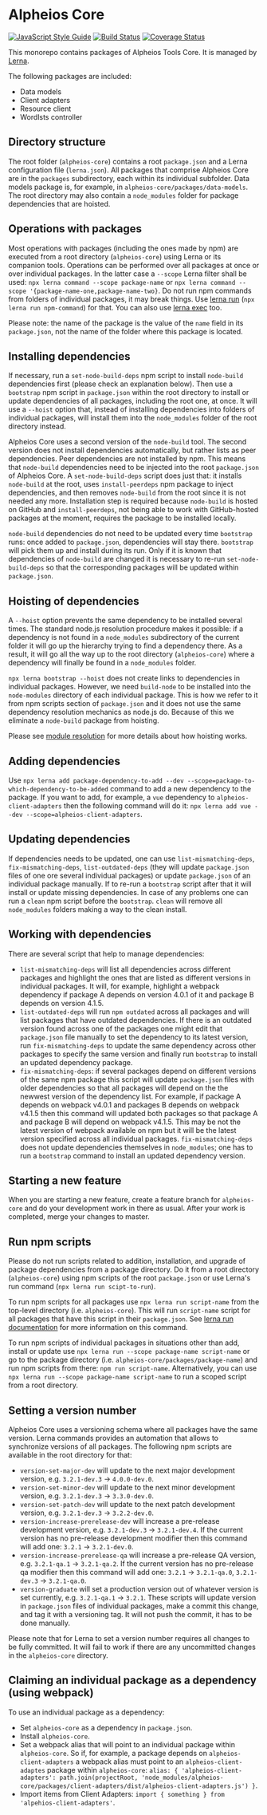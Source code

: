 # Alpheios Core
[![JavaScript Style Guide](https://img.shields.io/badge/code_style-standard-brightgreen.svg)](https://standardjs.com)
[![Build Status](https://travis-ci.org/alpheios-project/alpheios-core.svg?branch=master)](https://travis-ci.org/alpheios-project/alpheios-core)
[![Coverage Status](https://coveralls.io/repos/github/alpheios-project/alpheios-core/badge.svg?branch=master)](https://coveralls.io/github/alpheios-project/alpheios-core?branch=master)


This monorepo contains packages of Alpheios Tools Core. It is managed by [Lerna](https://github.com/lerna/lerna).

The following packages are included:
* Data models
* Client adapters
* Resource client
* Wordlsts controller

## Directory structure

The root folder (`alpheios-core`) contains a root `package.json` and a Lerna configuration file (`lerna.json`). All packages that comprise Alpheios Core are in the `packages` subdirectory, each within its individual subfolder. Data models package is, for example, in `alpheios-core/packages/data-models`.
The root directory may also contain a `node_modules` folder for package dependencies that are hoisted.

## Operations with packages

Most operations with packages (including the ones made by npm) are executed from a root directory (`alpheios-core`) using Lerna or its companion tools. Operations can be performed over all packages at once or over individual packages. In the latter case a `--scope` Lerna filter shall be used: `npx lerna command --scope package-name` or `npx lerna command --scope '{package-name-one,package-name-two}`. Do not run npm commands from folders of individual packages, it may break things. Use [lerna run](https://github.com/lerna/lerna/tree/master/commands/run) (`npx lerna run npm-command`) for that. You can also use [lerna exec](https://github.com/lerna/lerna/tree/master/commands/exec) too.

Please note: the name of the package is the value of the `name` field in its `package.json`, not the name of the folder where this package is located.

## Installing dependencies
If necessary, run a `set-node-build-deps` npm script to install `node-build` dependencies first (please check an explanation below). Then use a `bootstrap` npm script in `package.json` within the root directory to install or update dependencies of all packages, including the root one, at once. It will use a `--hoist` option that, instead of installing dependencies into folders of individual packages, will install them into the `node_modules` folder of the root directory instead.

Alpheios Core uses a second version of the `node-build` tool. The second version does not install dependencies automatically, but rather lists as peer dependencies. Peer dependencies are not installed by npm. This means that `node-build` dependencies need to be injected into the root `package.json` of Alpheios Core. A `set-node-build-deps` script does just that: it installs `node-build` at the root, uses `install-peerdeps` npm package to inject dependencies, and then removes `node-build` from the root since it is not needed any more. Installation step is required because `node-build` is hosted on GitHub and `install-peerdeps`, not being able to work with GitHub-hosted packages at the moment, requires the package to be installed locally.

`node-build` dependencies do not need to be updated every time `bootstrap` runs: once added to `package.json`, dependencies will stay there. `bootstrap` will pick them up and install during its run. Only if it is known that dependencies of `node-build` are changed it is necessary to re-run `set-node-build-deps` so that the corresponding packages will be updated within `package.json`.

## Hoisting of dependencies
A `--hoist` option prevents the same dependency to be installed several times. The standard node.js resolution procedure makes it possible: if a dependency is not found in a `node_modules` subdirectory of the current folder it will go up the hierarchy trying to find a dependency there. As a result, it will go all the way up to the root directory (`alpheios-core`) where a dependency will finally be found in a `node_modules` folder.

`npx lerna bootstrap --hoist` does not create links to dependencies in individual packages. However, we need `build-node` to be installed into the `node-modules` directory of each individual package. This is how we refer to it from npm scripts section of `package.json` and it does not use the same dependency resolution mechanics as node.js do. Because of this we eliminate a `node-build` package from hoisting.

Please see [module resolution](https://github.com/lerna/lerna/blob/master/doc/hoist.md#module-resolution) for more details about how hoisting works.

## Adding dependencies
Use `npx lerna add package-dependency-to-add --dev --scope=package-to-which-dependency-to-be-added` command to add a new dependency to the package. If you want to add, for example, a `vue` dependency to `alpheios-client-adapters` then the following command will do it: `npx lerna add vue --dev --scope=alpheios-client-adapters`.

## Updating dependencies
If dependencies needs to be updated, one can use `list-mismatching-deps`, `fix-mismatching-deps`, `list-outdated-deps` (they will update `package.json` files of one ore several individual packages) or update `package.json` of an individual package manually. If to re-run a `bootstrap` script after that it will install or update missing dependencies. In case of any problems one can run a `clean` npm script before the `bootstrap`. `clean` will remove all `node_modules` folders making a way to the clean install.

## Working with dependencies
There are several script that help to manage dependencies:
* `list-mismatching-deps` will list all dependencies across different packages and highlight the ones that are listed as different versions in individual packages. It will, for example, highlight a webpack dependency if package A depends on version 4.0.1 of it and package B depends on version 4.1.5.
* `list-outdated-deps` will run `npm outdated` across all packages and will list packages that have outdated dependencies. If there is an outdated version found across one of the packages one might edit that `package.json` file manually to set the dependency to its latest version, run `fix-mismatching-deps` to update the same dependency across other packages to specify the same version and finally run `bootstrap` to install an updated dependency package.
* `fix-mismatching-deps`: if several packages depend on different versions of the same npm package this script will update `package.json` files with older dependencies so that all packages will depend on the the newwest version of the dependency list. For example, if package A depends on webpack v4.0.1 and packages B depends on webpack v4.1.5 then this command will updated both packages so that package A and package B will depend on webpack v4.1.5. This may be not the latest version of webpack available on npm but it will be the latest version specified across all individual packages. `fix-mismatching-deps` does not update dependencies themselves in `node_modules`; one has to run a `bootstrap` command to install an updated dependency version.


## Starting a new feature
When you are starting a new feature, create a feature branch for `alpheios-core` and do your development work in there as usual. After your work is completed, merge your changes to master.

## Run npm scripts
Please do not run scripts related to addition, installation, and upgrade of package dependencies from a package directory. Do it from a root directory (`alpheios-core`) using npm scripts of the root `package.json` or use Lerna's run command (`npx lerna run scipt-to-run`).

To run npm scripts for all packages use `npx lerna run script-name` from the top-level directory (i.e. `alpheios-core`). This will run `script-name` script for all packages that have this script in their `package.json`. See [lerna run documentation](https://github.com/lerna/lerna/tree/master/commands/run#readme) for more information on this command.

To run npm scripts of individual packages in situations other than add, install or update use `npx lerna run --scope package-name script-name` or go to the package directory (i.e. `alpheios-core/packages/package-name`) and run npm scripts from there: `npm run script-name`. Alternatively, you can use `npx lerna run --scope package-name script-name` to run a scoped script from a root directory.

## Setting a version number
Alpheios Core uses a versioning schema where all packages have the same version. Lerna commands provides an automation that allows to synchronize versions of all packages. The following npm scripts are available in the root directory for that:
* `version-set-major-dev` will update to the next major development version, e.g. `3.2.1-dev.3` -> `4.0.0-dev.0`.
* `version-set-minor-dev` will update to the next minor development version, e.g. `3.2.1-dev.3` -> `3.3.0-dev.0`.
* `version-set-patch-dev` will update to the next patch development version, e.g. `3.2.1-dev.3` -> `3.2.2-dev.0`.
* `version-increase-prerelease-dev` will increase a pre-release development version, e.g. `3.2.1-dev.3` -> `3.2.1-dev.4`. If the current version has no pre-release development modifier then this command will add one: `3.2.1` -> `3.2.1-dev.0`.
* `version-increase-prerelease-qa` will increase a pre-release QA version, e.g. `3.2.1-qa.1` -> `3.2.1-qa.2`. If the current version has no pre-release qa modifier then this command will add one: `3.2.1` -> `3.2.1-qa.0`, `3.2.1-dev.3` -> `3.2.1-qa.0`.
* `version-graduate` will set a production version out of whatever version is set currently, e.g. `3.2.1-qa.1` -> `3.2.1`.
These scripts will update version in `package.json` files of individual packages, make a commit this change, and tag it with a versioning tag. It will not push the commit, it has to be done manually.
 
 Please note that for Lerna to set a version number requires all changes to be fully committed. It will fail to work if there are any uncommitted changes in the `alpheios-core` directory.
 
 ## Claiming an individual package as a dependency (using webpack)
 To use an individual package as a dependency:
 * Set `alpheios-core` as a dependency in `package.json`.
 * Install `alpheios-core`.
 * Set a webpack alias that will point to an individual package within `alpheios-core`. So if, for example, a package depends on `alpheios-client-adapters` a webpack alias must point to an `alpheios-client-adaptes` package within `alpheios-core`: `alias: { 'alpheios-client-adapters': path.join(projectRoot, 'node_modules/alpheios-core/packages/client-adapters/dist/alpheios-client-adapters.js') }`.
 * Import items from Client Adapters: `import { something } from 'alpehios-client-adapters'`.